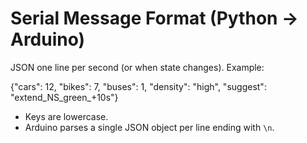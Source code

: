 # Serial Message Format (Python → Arduino)

JSON one line per second (or when state changes). Example:

{"cars": 12, "bikes": 7, "buses": 1, "density": "high", "suggest": "extend_NS_green_+10s"}

- Keys are lowercase.
- Arduino parses a single JSON object per line ending with `\n`.
